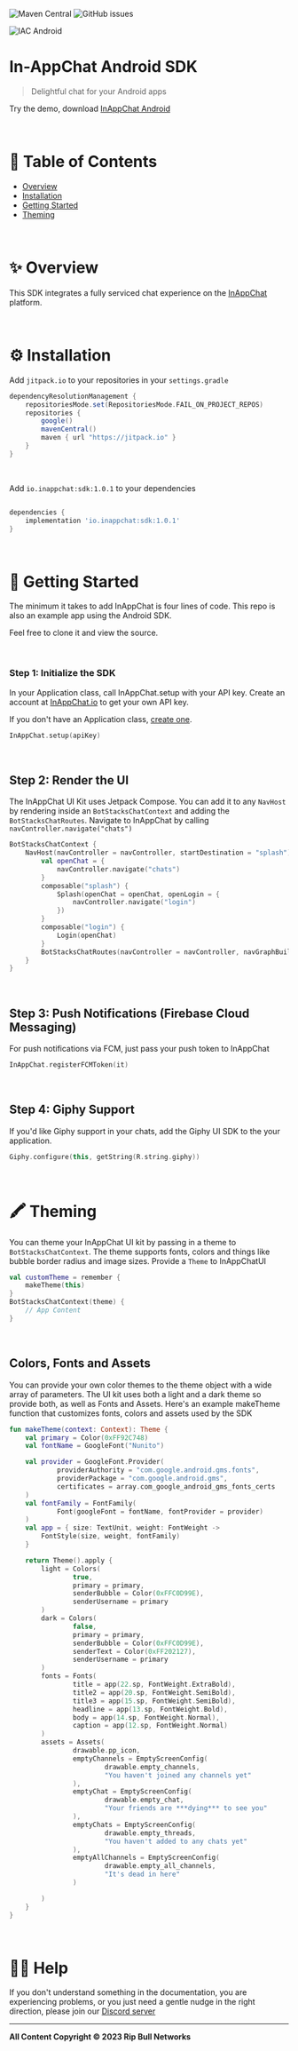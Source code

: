 ![Maven Central](https://img.shields.io/maven-central/v/io.inappchat/sdk) ![GitHub issues](https://img.shields.io/github/issues/inappchat/android-example)

![IAC Android](https://github.com/ShadowArcanist/IACAndroid/assets/106978117/c52d5c77-b368-49a0-847c-c18f812fd130)

# In-AppChat Android SDK

> Delightful chat for your Android apps

Try the demo, download [InAppChat Android](https://play.google.com/store/apps/details?id=ai.botstacks.sample)

&nbsp;

# 📃 Table of Contents

- [Overview](https://github.com/ShadowArcanist/IACAndroid/blob/main/README.md#-overview)
- [Installation](https://github.com/ShadowArcanist/IACAndroid/blob/main/README.md#-installation)
- [Getting Started](https://github.com/ShadowArcanist/IACAndroid/blob/main/README.md#-getting-started)
- [Theming](https://github.com/ShadowArcanist/IACAndroid/blob/main/README.md#-theming)

&nbsp;

# ✨ Overview

This SDK integrates a fully serviced chat experience on the [InAppChat](https://inappchat.io) platform.

&nbsp;

# ⚙ Installation

Add `jitpack.io` to your repositories in your `settings.gradle`

```gradle
dependencyResolutionManagement {
    repositoriesMode.set(RepositoriesMode.FAIL_ON_PROJECT_REPOS)
    repositories {
        google()
        mavenCentral()
        maven { url "https://jitpack.io" }
    }
}
```

&nbsp;

Add `io.inappchat:sdk:1.0.1` to your dependencies

```gradle

dependencies {
    implementation 'io.inappchat:sdk:1.0.1'
}

```

&nbsp;

# 🚀 Getting Started

The minimum it takes to add InAppChat is four lines of code.
This repo is also an example app using the Android SDK.

Feel free to clone it and view the source.

&nbsp;

### Step 1: Initialize the SDK

In your Application class, call InAppChat.setup with your API key. Create an account at [InAppChat.io](https://inappchat.io) to get your own API key.

If you don't have an Application class, [create one](https://guides.codepath.com/android/Understanding-the-Android-Application-Class).

```kotlin
InAppChat.setup(apiKey)
```

&nbsp;

## Step 2: Render the UI

The InAppChat UI Kit uses Jetpack Compose.
You can add it to any `NavHost` by rendering inside an `BotStacksChatContext` and adding the `BotStacksChatRoutes`.
Navigate to InAppChat by calling `navController.navigate("chats")`

```kotlin
BotStacksChatContext {
    NavHost(navController = navController, startDestination = "splash") {
        val openChat = {
            navController.navigate("chats")
        }
        composable("splash") {
            Splash(openChat = openChat, openLogin = {
                navController.navigate("login")
            })
        }
        composable("login") {
            Login(openChat)
        }
        BotStacksChatRoutes(navController = navController, navGraphBuilder = this)
    }
}
```

&nbsp;

## Step 3: Push Notifications (Firebase Cloud Messaging)

For push notifications via FCM, just pass your push token to InAppChat

```kotlin
InAppChat.registerFCMToken(it)
```

&nbsp;

## Step 4: Giphy Support

If you'd like Giphy support in your chats, add the Giphy UI SDK to the your application.

```kotlin
Giphy.configure(this, getString(R.string.giphy))
```

&nbsp;

# 🖍 Theming

You can theme your InAppChat UI kit by passing in a theme to `BotStacksChatContext`. The theme supports fonts, colors and things like bubble border radius and image sizes. Provide a `Theme` to InAppChatUI

```kotlin
val customTheme = remember {
    makeTheme(this)
}
BotStacksChatContext(theme) {
    // App Content
}
```

&nbsp;

## Colors, Fonts and Assets

You can provide your own color themes to the theme object with a wide array of parameters. The UI kit uses both a light and a dark theme so provide both, as well as Fonts and Assets. Here's an example makeTheme function that customizes fonts, colors and assets used by the SDK

```kotlin
fun makeTheme(context: Context): Theme {
    val primary = Color(0xFF92C748)
    val fontName = GoogleFont("Nunito")

    val provider = GoogleFont.Provider(
            providerAuthority = "com.google.android.gms.fonts",
            providerPackage = "com.google.android.gms",
            certificates = array.com_google_android_gms_fonts_certs
    )
    val fontFamily = FontFamily(
            Font(googleFont = fontName, fontProvider = provider)
    )
    val app = { size: TextUnit, weight: FontWeight ->
        FontStyle(size, weight, fontFamily)
    }

    return Theme().apply {
        light = Colors(
                true,
                primary = primary,
                senderBubble = Color(0xFFC0D99E),
                senderUsername = primary
        )
        dark = Colors(
                false,
                primary = primary,
                senderBubble = Color(0xFFC0D99E),
                senderText = Color(0xFF202127),
                senderUsername = primary
        )
        fonts = Fonts(
                title = app(22.sp, FontWeight.ExtraBold),
                title2 = app(20.sp, FontWeight.SemiBold),
                title3 = app(15.sp, FontWeight.SemiBold),
                headline = app(13.sp, FontWeight.Bold),
                body = app(14.sp, FontWeight.Normal),
                caption = app(12.sp, FontWeight.Normal)
        )
        assets = Assets(
                drawable.pp_icon,
                emptyChannels = EmptyScreenConfig(
                        drawable.empty_channels,
                        "You haven't joined any channels yet"
                ),
                emptyChat = EmptyScreenConfig(
                        drawable.empty_chat,
                        "Your friends are ***dying*** to see you"
                ),
                emptyChats = EmptyScreenConfig(
                        drawable.empty_threads,
                        "You haven't added to any chats yet"
                ),
                emptyAllChannels = EmptyScreenConfig(
                        drawable.empty_all_channels,
                        "It's dead in here"
                )

        )
    }
}
```

&nbsp;

# 🙋‍♂️ Help

If you don't understand something in the documentation, you are experiencing problems, or you just need a gentle nudge in the right direction, please join our [Discord server](https://discord.com/invite/5kwyQCz3zZ)

---

**All Content Copyright © 2023 Rip Bull Networks**
